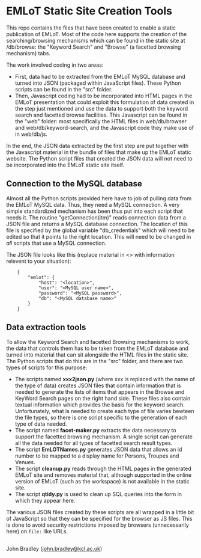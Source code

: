 # EMLoT Static Site Creation Tools
This repo contains the files that have been created to enable a static publication of EMLoT.  Most of the code here supports the creation of the searching/browsing mechanisms which can be found in the static site at /db/browse: the "Keyword Search" and "Browse" (a facetted browsing mechanism) tabs.

The work involved coding in two areas:
* First, data had to be extracted from the EMLoT MySQL database and turned into JSON (packaged within JavaScript files). These Python scripts can be found in the "src" folder.
* Then, Javascript coding had to be incorporated into HTML pages in the EMLoT presentation that could exploit this formulation of data created in the step just mentioned and use the data to support both the keyword search and facetted browse facilities. This Javascript can be found in the "web" folder: most specifically the HTML files in web/db/browser and web/db/keyword-search, and the Javascript code they make use of in web/db/js.

In the end, the JSON data extracted by the first step are put together with the Javascript material in the bundle of files that make up the EMLoT static website.  The Python script files that created the JSON data will not need to be incorporated into the EMLoT static site itself.

## Connection to the MySQL database
Almost all the Python scripts provided here have to job of pulling data from the EMLoT MySQL data.  Thus, they need a MySQL connection. A very simple standardized mechanism has been thus put into each script that needs it.  The routine "getConnection(itm)" reads connection data from a JSON file and returns a MySQL database connection. The location of this file is specified by the global variable "db_credentials" which will need to be edited so that it points to the right location.  This will need to be changed in *all* scripts that use a MySQL connection.

The JSON file looks like this (replace material in <> with information relevent to your situation):
```
    {  
        "emlot": {  
            "host": "<location>",  
            "user": "<MySQL user name>",  
            "password": "<MySQL password>",  
            "db": "<MySQL database name>"  
        }  
    }
```

## Data extraction tools
To allow the Keyword Search and facetted Browsing mechanisms to work, the data that controls them has to be taken from the EMLoT database and turned into material that can sit alongside the HTML files in the static site.  The Python scripts that do this are in the "src" folder, and there are two types of scripts for this purpose:
* The scripts named **xxx2json.py** (where xxx is replaced with the name of the type of data) creates JSON files that contain information that is needed to generate the lists of items that appears in the Browse and KeyWord Search pages on the right hand side.  These files also contain textual information which provides the basis for the keyword search.  Unfortunately, what is needed to create each type of file varies bewteen the file types, so there is one script specific to the generation of each type of data needed.
* The script named **facet-maker.py** extracts the data necessary to support the facetted browsing mechanism. A single script can generate all the data needed for all types of facetted search result types.
* The script **EmLOTNames.py** generates JSON data that allows an id number to be mapped to a display name for Persons, Troupes and Venues.
* The script **cleanup.py** reads through the HTML pages in the generated EMLoT site and removes material that, although supported in the online version of EMLoT (such as the workspace) is not available in the static site.
* The script **qtidy.py** is used to clean up SQL queries into the form in which they appear here.

The various JSON files created by these scripts are all wrapped in a little bit of JavaScript so that they can be specified for the browser as JS files.  This is done to avoid security restrictions imposed by browsers (unnecessarily here) on `file:` like URLs.

##

John Bradley (john.bradley@kcl.ac.uk)
